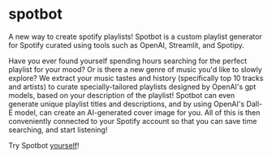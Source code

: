 # spotbot

A new way to create spotify playlists! Spotbot is a custom playlist generator for Spotify curated using tools such as OpenAI, Streamlit, and Spotipy.

Have you ever found yourself spending hours searching for the perfect playlist for your mood? Or is there a new genre of music you'd like to slowly explore? We extract your music tastes and history (specifically top 10 tracks and artists) to curate specially-tailored playlists designed by OpenAI's gpt models, based on your description of the playlist! Spotbot can even generate unique playlist titles and descriptions, and by using OpenAI's Dall-E model, can create an AI-generated cover image for you. All of this is then conveniently connected to your Spotify account so that you can save time searching, and start listening!

Try Spotbot [yourself](https://spotbot-h.streamlit.app/)!
